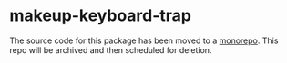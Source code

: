 # makeup-keyboard-trap

The source code for this package has been moved to a [monorepo](https://github.com/makeup/makeup-js/tree/master/packages/makeup-keyboard-trap). This repo will be archived and then scheduled for deletion.
